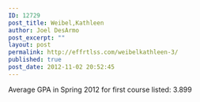 ```yaml
---
ID: 12729
post_title: Weibel,Kathleen
author: Joel DesArmo
post_excerpt: ""
layout: post
permalink: http://effrtlss.com/weibelkathleen-3/
published: true
post_date: 2012-11-02 20:52:45
---
```

<p>Average GPA in Spring 2012 for first course listed: 3.899</p>